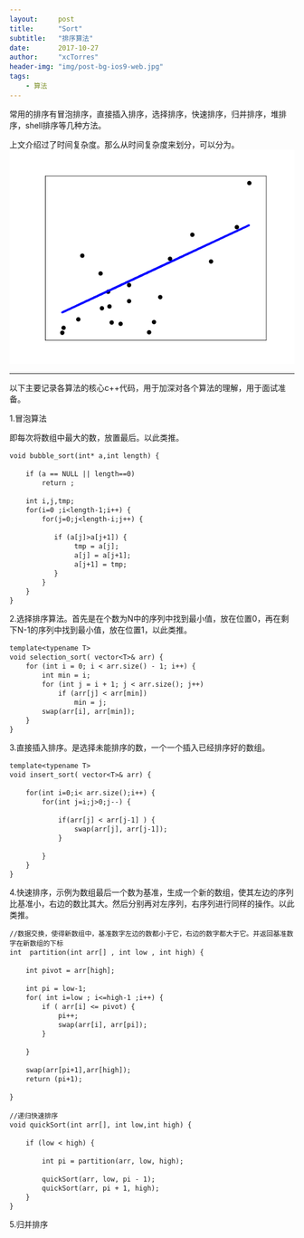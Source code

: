 ```yaml
---
layout:     post
title:      "Sort"
subtitle:   "排序算法"
date:       2017-10-27 
author:     "xcTorres"
header-img: "img/post-bg-ios9-web.jpg"
tags:
    - 算法
---
```


常用的排序有冒泡排序，直接插入排序，选择排序，快速排序，归并排序，堆排序，shell排序等几种方法。

 上文介绍过了时间复杂度。那么从时间复杂度来划分，可以分为。
![](/img/in-post/post-scikit-lr.png)

 
***

以下主要记录各算法的核心c++代码，用于加深对各个算法的理解，用于面试准备。

1.冒泡算法

即每次将数组中最大的数，放置最后。以此类推。

```
void bubble_sort(int* a,int length) {

    if (a == NULL || length==0)
        return ;

    int i,j,tmp;
    for(i=0 ;i<length-1;i++) {
        for(j=0;j<length-i;j++) {

           if (a[j]>a[j+1]) {
                tmp = a[j];
                a[j] = a[j+1];
                a[j+1] = tmp;
           }
        }
    }
}
```

2.选择排序算法。首先是在个数为N中的序列中找到最小值，放在位置0，再在剩下N-1的序列中找到最小值，放在位置1，以此类推。

```
template<typename T>
void selection_sort( vector<T>& arr) {
	for (int i = 0; i < arr.size() - 1; i++) {
		int min = i;
		for (int j = i + 1; j < arr.size(); j++)
			if (arr[j] < arr[min])
				min = j;
		swap(arr[i], arr[min]);
	}
}

```

3.直接插入排序。是选择未能排序的数，一个一个插入已经排序好的数组。

```
template<typename T>
void insert_sort( vector<T>& arr) {

    for(int i=0;i< arr.size();i++) {
        for(int j=i;j>0;j--) {

            if(arr[j] < arr[j-1] ) {
                swap(arr[j], arr[j-1]);
            }

        }
    }
}
```

4.快速排序，示例为数组最后一个数为基准，生成一个新的数组，使其左边的序列比基准小，右边的数比其大。然后分别再对左序列，右序列进行同样的操作。以此类推。

```
//数据交换，使得新数组中，基准数字左边的数都小于它，右边的数字都大于它。并返回基准数字在新数组的下标
int  partition(int arr[] , int low , int high) {

    int pivot = arr[high];

    int pi = low-1;
    for( int i=low ; i<=high-1 ;i++) {
        if ( arr[i] <= pivot) {
            pi++;
            swap(arr[i], arr[pi]);
        }

    }

    swap(arr[pi+1],arr[high]);
    return (pi+1);

}

//递归快速排序
void quickSort(int arr[], int low,int high) {

	if (low < high) {

		int pi = partition(arr, low, high);

		quickSort(arr, low, pi - 1);
		quickSort(arr, pi + 1, high);
	}
}
```

5.归并排序






